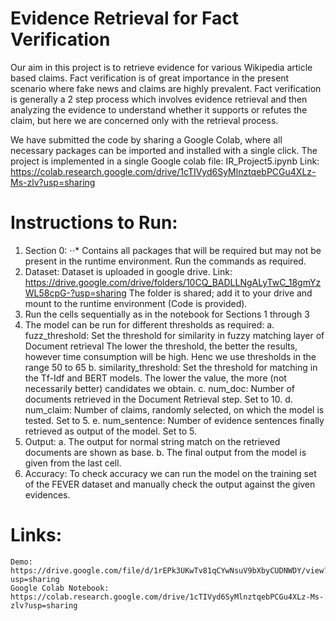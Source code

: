 # Evidence Retrieval for Fact Verification

Our aim in this project is to retrieve evidence for various Wikipedia article based claims. Fact verification is of great importance in the present scenario where fake news and claims are highly prevalent. Fact verification is generally a 2 step process which involves evidence retrieval and then analyzing the evidence to understand whether it supports or refutes the claim, but here we are concerned only with the retrieval process.

We have submitted the code by sharing a Google Colab, where all necessary packages can be imported and installed with a single click.
The project is implemented in a single Google colab file: IR_Project5.ipynb
Link: https://colab.research.google.com/drive/1cTIVyd6SyMlnztqebPCGu4XLz-Ms-zlv?usp=sharing

# Instructions to Run:
1. Section 0:
⋅⋅* Contains all packages that will be required but may not be present in the runtime environment.
		Run the commands as required.
2. Dataset:
		Dataset is uploaded in google drive.
Link: https://drive.google.com/drive/folders/10CQ_BADLLNgALyTwC_18gmYzWL58cpG-?usp=sharing
		The folder is shared; add it to your drive and mount to the runtime environment (Code is provided).
3. Run the cells sequentially as in the notebook for Sections 1 through 3
4. The model can be run for different thresholds as required:
	a. fuzz_threshold: Set the threshold for similarity in fuzzy matching layer of Document retrieval
		The lower the threshold, the better the results, however time consumption will be high.
		Henc we use thresholds in the range 50 to 65
	b. similarity_threshold: Set the threshold for matching in the Tf-Idf and BERT models. 
		The lower the value, the more (not necessarily better) candidates we obtain.
	c. num_doc: Number of documents retrieved in the Document Retrieval step. Set to 10.
	d. num_claim: Number of claims, randomly selected, on which the model is tested. 
		Set to 5.
	e. num_sentence: Number of evidence sentences finally retrieved as output of the model. 
	 	Set to 5.
5. Output:
	a. The output for normal string match on the retrieved documents are shown as base.
	b. The final output from the model is given from the last cell.
6. Accuracy:
	To check accuracy we can run the model on the training set of the FEVER dataset and manually check 
	the output against the given evidences.

# Links:
	Demo: https://drive.google.com/file/d/1rEPk3UKwTv81qCYwNsuV9bXbyCUDNWDY/view?usp=sharing
	Google Colab Notebook: https://colab.research.google.com/drive/1cTIVyd6SyMlnztqebPCGu4XLz-Ms-zlv?usp=sharing
			

